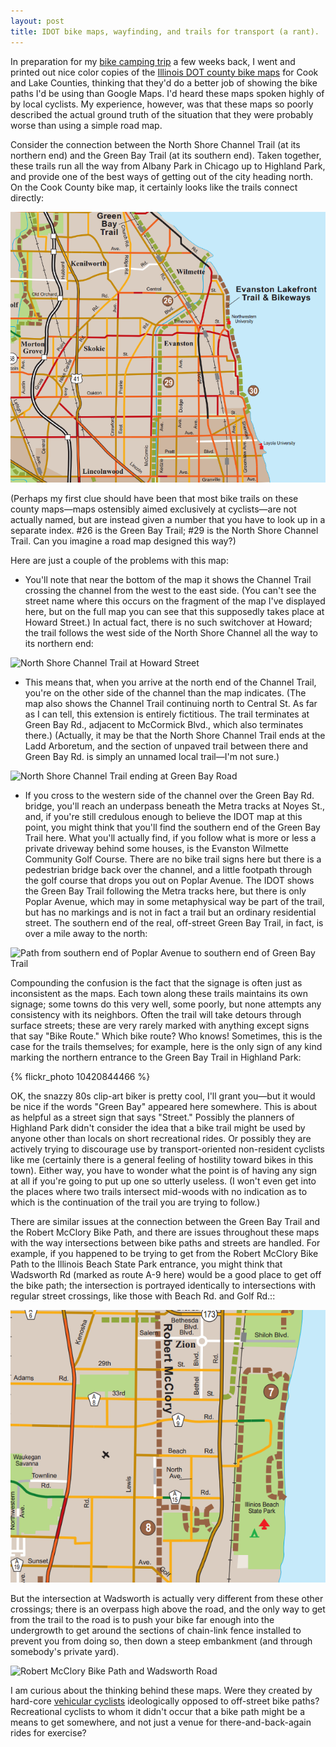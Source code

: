 ```yaml
---
layout: post
title: IDOT bike maps, wayfinding, and trails for transport (a rant).
---
```


In preparation for my <a href="http://flyoverblues.com/bike-camping/">bike camping trip</a> a few weeks back, I went and printed out nice color copies of the <a href="http://www.dot.state.il.us/bikemap/state3.html">Illinois DOT county bike maps</a> for Cook and Lake Counties, thinking that they'd do a better job of showing the bike paths I'd be using than Google Maps. I'd heard these maps spoken highly of by local cyclists. My experience, however, was that these maps so poorly described the actual ground truth of the situation that they were probably worse than using a simple road map.

Consider the connection between the North Shore Channel Trail (at its northern end) and the Green Bay Trail (at its southern end). Taken together, these trails run all the way from Albany Park in Chicago up to Highland Park, and provide one of the best ways of getting out of the city heading north. On the Cook County bike map, it certainly looks like the trails connect directly:

![Cook County IDOT Bike Map](images/Cook.png "Cook County IDOT Bike Map")

(Perhaps my first clue should have been that most bike trails on these county maps&mdash;maps ostensibly aimed exclusively at cyclists&mdash;are not actually named, but are instead given a number that you have to look up in a separate index. #26 is the Green Bay Trail; #29 is the North Shore Channel Trail. Can you imagine a road map designed this way?)

Here are just a couple of the problems with this map:

* You'll note that near the bottom of the map it shows the Channel Trail crossing the channel from the west to the east side. (You can't see the street name where this occurs on the fragment of the map I've displayed here, but on the full map you can see that this supposedly takes place at Howard Street.) In actual fact, there is no such switchover at Howard; the trail follows the west side of the North Shore Channel all the way to its northern end:

![North Shore Channel Trail at Howard Street](http://maps.googleapis.com/maps/api/staticmap?center=howard+st+and+mccormick+blvd,+chicago,+il&zoom=17&scale=false&size=640x320&maptype=hybrid&sensor=false&format=png&visual_refresh=true&key=AIzaSyDaOUcsLd0sahkCTHIiy_4K3fHIWy_oaR0 "North Shore Channel Trail at Howard Street")

* This means that, when you arrive at the north end of the Channel Trail, you're on the other side of the channel than the map indicates. (The map also shows the Channel Trail continuing north to Central St. As far as I can tell, this extension is entirely fictitious. The trail terminates at Green Bay Rd., adjacent to McCormick Blvd., which also terminates there.) (Actually, it may be that the North Shore Channel Trail ends at the Ladd Arboretum, and the section of unpaved trail between there and Green Bay Rd. is simply an unnamed local trail&mdash;I'm not sure.)

![North Shore Channel Trail ending at Green Bay Road](http://maps.googleapis.com/maps/api/staticmap?center=42°+3.558',+-87°+41.676'&zoom=17&scale=false&size=640x400&maptype=hybrid&sensor=false&format=png&visual_refresh=true&markers=size:mid%7Ccolor:red%7C42°+3.558',+-87°+41.676'&key=AIzaSyDaOUcsLd0sahkCTHIiy_4K3fHIWy_oaR0)

* If you cross to the western side of the channel over the Green Bay Rd. bridge, you'll reach an underpass beneath the Metra tracks at Noyes St., and, if you're still credulous enough to believe the IDOT map at this point, you might think that you'll find the southern end of the Green Bay Trail here. What you'll actually find, if you follow what is more or less a private driveway behind some houses, is the Evanston Wilmette Community Golf Course. There are no bike trail signs here but there is a pedestrian bridge back over the channel, and a little footpath through the golf course that drops you out on Poplar Avenue. The IDOT shows the Green Bay Trail following the Metra tracks here, but there is only Poplar Avenue, which may in some metaphysical way be part of the trail, but has no markings and is not in fact a trail but an ordinary residential street. The southern end of the real, off-street Green Bay Trail, in fact, is over a mile away to the north:

![Path from southern end of Poplar Avenue to southern end of Green Bay Trail](http://maps.googleapis.com/maps/api/staticmap?center=42%C2%B0+4.047',+-87%C2%B0+42.046'&zoom=15&scale=false&size=640x640&maptype=hybrid&sensor=false&format=png&visual_refresh=true&path=color:yellow|42%C2%B03.616',-87%C2%B041.684'|42%C2%B04.545',-87%C2%B042.460'&key=AIzaSyDaOUcsLd0sahkCTHIiy_4K3fHIWy_oaR0)

Compounding the confusion is the fact that the signage is often just as inconsistent as the maps. Each town along these trails maintains its own signage; some towns do this very well, some poorly, but none attempts any consistency with its neighbors. Often the trail will take detours through surface streets; these are very rarely marked with anything except signs that say "Bike Route." Which bike route? Who knows! Sometimes, this is the case for the trails themselves; for example, here is the only sign of any kind marking the northern entrance to the Green Bay Trail in Highland Park:

{% flickr_photo 10420844466 %}

OK, the snazzy 80s clip-art biker is pretty cool, I'll grant you&mdash;but it would be nice if the words "Green Bay" appeared here somewhere. This is about as helpful as a street sign that says "Street." Possibly the planners of Highland Park didn't consider the idea that a bike trail might be used by anyone other than locals on short recreational rides. Or possibly they are actively trying to discourage use by transport-oriented non-resident cyclists like me (certainly there is a general feeling of hostility toward bikes in this town). Either way, you have to wonder what the point is of having any sign at all if you're going to put up one so utterly useless. (I won't even get into the places where two trails intersect mid-woods with no indication as to which is the continuation of the trail you are trying to follow.)

There are similar issues at the connection between the Green Bay Trail and the Robert McClory Bike Path, and there are issues throughout these maps with the way intersections between bike paths and streets are handled. For example, if you happened to be trying to get from the Robert McClory Bike Path to the Illinois Beach State Park entrance, you might think that Wadsworth Rd (marked as route A-9 here) would be a good place to get off the bike path; the intersection is portrayed identically to intersections with regular street crossings, like those with Beach Rd. and Golf Rd.::

![Lake County IDOT Bike Map](images/Lake.png "Lake County IDOT Bike Map")

But the intersection at Wadsworth is actually very different from these other crossings; there is an overpass high above the road, and the only way to get from the trail to the road is to push your bike far enough into the undergrowth to get around the sections of chain-link fence installed to prevent you from doing so, then down a steep embankment (and through somebody's private yard).

![Robert McClory Bike Path and Wadsworth Road](http://maps.googleapis.com/maps/api/staticmap?center=42%C2%B0+25.813',+-87%C2%B0+50.737'&zoom=19&scale=false&size=640x300&maptype=hybrid&sensor=false&format=png&visual_refresh=true&key=AIzaSyDaOUcsLd0sahkCTHIiy_4K3fHIWy_oaR0)

I am curious about the thinking behind these maps. Were they created by hard-core <a href="http://en.wikipedia.org/wiki/Vehicular_cycling">vehicular cyclists</a> ideologically opposed to off-street bike paths? Recreational cyclists to whom it didn't occur that a bike path might be a means to get somewhere, and not just a venue for there-and-back-again rides for exercise?